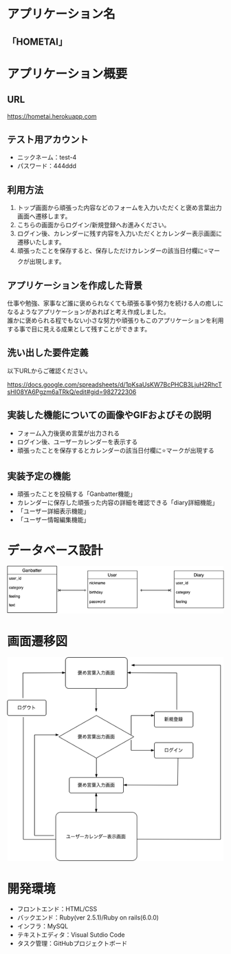 # アプリケーション名  
## 「HOMETAI」  
# アプリケーション概要  

## URL  
 https://hometai.herokuapp.com
## テスト用アカウント  
- ニックネーム：test-4
- パスワード：444ddd  

## 利用方法  
1. トップ画面から頑張った内容などのフォームを入力いただくと褒め言葉出力画面へ遷移します。  
2.  こちらの画面からログイン/新規登録へお進みください。  
3.  ログイン後、カレンダーに残す内容を入力いただくとカレンダー表示画面に遷移いたします。  
4.  頑張ったことを保存すると、保存しただけカレンダーの該当日付欄に⭐️マークが出現します。  

## アプリケーションを作成した背景  
仕事や勉強、家事など誰に褒められなくても頑張る事や努力を続ける人の癒しになるようなアプリケーションがあればと考え作成しました。  
誰かに褒められる程でもない小さな努力や頑張りもこのアプリケーションを利用する事で目に見える成果として残すことができます。  

## 洗い出した要件定義  
以下URLからご確認ください。  

https://docs.google.com/spreadsheets/d/1pKsaUsKW7BcPHCB3LjuH2RhcTsHI08YA6Pgzm6aTRkQ/edit#gid=982722306
## 実装した機能についての画像やGIFおよびその説明   
- フォーム入力後褒め言葉が出力される  
- ログイン後、ユーザーカレンダーを表示する  
- 頑張ったことを保存するとカレンダーの該当日付欄に⭐️マークが出現する  


## 実装予定の機能 
- 頑張ったことを投稿する「Ganbatter機能」  
- カレンダーに保存した頑張った内容の詳細を確認できる「diary詳細機能」  
- 「ユーザー詳細表示機能」  
- 「ユーザー情報編集機能」  

# データベース設計  

![データベース設計](https://github.com/muttta/HOMETAI/blob/master/app/assets/images/hometai_DB.png)  


  
# 画面遷移図  
![画面遷移](https://github.com/muttta/HOMETAI/blob/master/app/assets/images/hometai_views.png)  

# 開発環境  
- フロントエンド：HTML/CSS  
- バックエンド：Ruby(ver 2.5.1)/Ruby on rails(6.0.0)  
- インフラ：MySQL  
- テキストエディタ：Visual Sutdio Code  
- タスク管理：GitHubプロジェクトボード  
